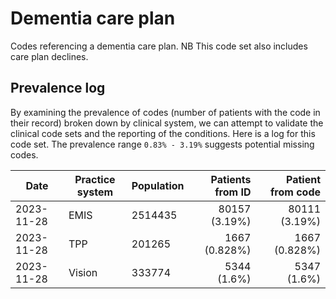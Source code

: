 # Dementia care plan

Codes referencing a dementia care plan. NB This code set also includes care plan declines.

## Prevalence log

By examining the prevalence of codes (number of patients with the code in their record) broken down by clinical system, we can attempt to validate the clinical code sets and the reporting of the conditions. Here is a log for this code set. The prevalence range `0.83% - 3.19%` suggests potential missing codes.

| Date       | Practice system | Population | Patients from ID | Patient from code |
| ---------- | --------------- | ---------- | ---------------: | ----------------: |
| 2023-11-28 | EMIS            | 2514435    |    80157 (3.19%) |     80111 (3.19%) |
| 2023-11-28 | TPP             | 201265     |    1667 (0.828%) |     1667 (0.828%) |
| 2023-11-28 | Vision          | 333774     |      5344 (1.6%) |       5347 (1.6%) |
